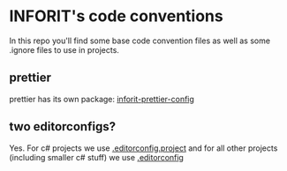 # INFORIT's code conventions

In this repo you'll find some base code convention files as well as some .ignore files to use in projects.

## prettier

prettier has its own package: [inforit-prettier-config](https://github.com/Inforitnl/prettier-config)

## two editorconfigs?

Yes. For c# projects we use [.editorconfig.project](./.editorconfig.project) and for all other projects (including smaller c# stuff) we use [.editorconfig](.editorconfig)
